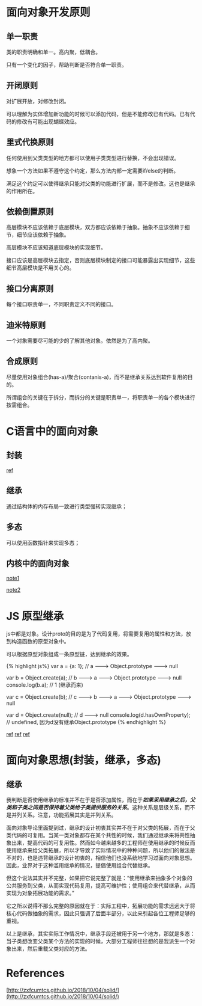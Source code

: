 
# 面向对象开发原则

## 单一职责

类的职责明确和单一。高内聚，低耦合。

只有一个变化的因子，帮助判断是否符合单一职责。

## 开闭原则

对扩展开放，对修改封闭。

可以理解为实体增加新功能的时候可以添加代码，但是不能修改已有代码。已有代码的修改有可能出现蝴蝶效应。

## 里式代换原则

任何使用到父类类型的地方都可以使用子类类型进行替换，不会出现错误。

想象一个方法如果不遵守这个约定，那么方法内部一定需要if/else的判断。

满足这个约定可以使得继承只能对父类的功能进行扩展，而不是修改。这也是继承的作用所在。

## 依赖倒置原则

高层模块不应该依赖于底层模块，双方都应该依赖于抽象。抽象不应该依赖于细节，细节应该依赖于抽象。

高层模块不应该知道底层模块的实现细节。

接口应该是高层模块去指定，否则底层模块制定的接口可能暴露出实现细节，这些细节高层模块是不用关心的。

## 接口分离原则

每个接口职责单一，不同职责定义不同的接口。

## 迪米特原则

一个对象需要尽可能的少的了解其他对象。依然是为了高内聚。

## 合成原则

尽量使用对象组合(has-a)/聚合(contanis-a)，而不是继承关系达到软件复用的目的。

所谓组合的关键在于拆分，而拆分的关键是职责单一，将职责单一的各个模块进行按需组合。

# C语言中的面向对象

## 封装

[ref](https://zhengw-tech.com/2020/01/27/oop-c/)

## 继承

通过结构体的内存布局一致进行类型强转实现继承；

## 多态

可以使用函数指针来实现多态；

## 内核中的面向对象

[note1](https://lwn.net/Articles/444910/)

[note2](https://lwn.net/Articles/446317/)

# JS 原型继承

js中都是对象。设计proto的目的是为了代码复用，将需要复用的属性和方法，放到构造函数的原型对象中。

可以根据原型对象组成一条原型链，达到继承的效果。

{% highlight js%}
var a = {a: 1};
// a ---> Object.prototype ---> null

var b = Object.create(a);
// b ---> a ---> Object.prototype ---> null
console.log(b.a); // 1 (继承而来)

var c = Object.create(b);
// c ---> b ---> a ---> Object.prototype ---> null

var d = Object.create(null);
// d ---> null
console.log(d.hasOwnProperty); // undefined, 因为d没有继承Object.prototype
{% endhighlight %}

[ref](https://developer.mozilla.org/zh-CN/docs/Learn/JavaScript/Objects/Object_prototypes)
[ref](https://developer.mozilla.org/zh-CN/docs/Web/JavaScript/Inheritance_and_the_prototype_chain)
[ref](https://xta0.me/2014/06/23/JS-Design-2.html)

# 面向对象思想(封装，继承，多态)

## 继承

我判断是否使用继承的标准并不在于是否添加属性，而在于***如果采用继承之后，父类和子类之间是否保持着父类给子类提供服务的关系***。这种关系是层级关系，而不是并列关系。注意，功能拓展其实是并列关系。

面向对象导论里面提到过，继承的设计初衷其实并不在于对父类的拓展，而在于父类代码的可复用。当某一类对象都存在某个共性的时候，我们通过继承来将共性抽象出来，提高代码的可复用性。然而如今越来越多的工程师在使用继承的时候反而使用继承来给父类拓展，所以才导致了实际情况中的种种问题，所以他们的做法是不对的，也是违背继承的设计初衷的，相信他们也没系统地学习过面向对象思想。因此，业界对于这种滥用继承的情况，提倡使用组合代替继承。

但这个说法其实并不完整，如果把它说完整了就是：“使用继承来抽象多个对象的公共服务到父类，从而实现代码复用，提高可维护性；使用组合来代替继承，从而实现为对象拓展功能的需求。”

它之所以说得不那么完整的原因就在于：实际工程中，拓展功能的需求远远大于将核心代码做抽象的需求，因此只强调了后面半部分，以此来引起各位工程师足够的重视。

以上是继承，其实实际工作情况中，继承手段还被用于另一个地方，那就是多态：当子类想改变父类某个方法的实现的时候，大部分工程师往往想的是我派生一个对象出来，然后重载父类对应的方法。

# References

[http://zxfcumtcs.github.io/2018/10/04/solid/](http://zxfcumtcs.github.io/2018/10/04/solid/)
